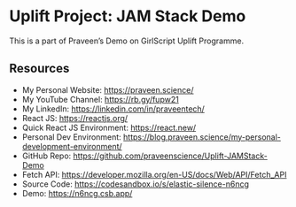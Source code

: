 # Uplift Project: JAM Stack Demo

This is a part of Praveen’s Demo on GirlScript Uplift Programme.

## Resources

- My Personal Website: https://praveen.science/
- My YouTube Channel: https://rb.gy/fupw21
- My LinkedIn: https://linkedin.com/in/praveentech/
- React JS: https://reactjs.org/
- Quick React JS Environment: https://react.new/
- Personal Dev Environment: https://blog.praveen.science/my-personal-development-environment/
- GitHub Repo: https://github.com/praveenscience/Uplift-JAMStack-Demo
- Fetch API: https://developer.mozilla.org/en-US/docs/Web/API/Fetch_API
- Source Code: https://codesandbox.io/s/elastic-silence-n6ncg
- Demo: https://n6ncg.csb.app/
